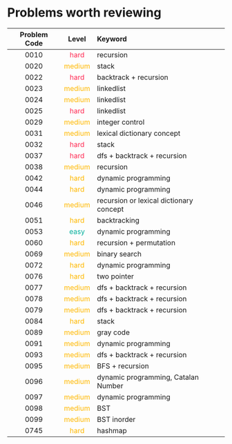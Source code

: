 # Problems worth reviewing

| Problem Code |                Level                | Keyword                                 |
| :----------: | :---------------------------------: | :-------------------------------------- |
|     0010     |  <font color="#FF2D55">hard</font>  | recursion                               |
|     0020     | <font color="#FFB800">medium</font> | stack                                   |
|     0022     |  <font color="#FF2D55">hard</font>  | backtrack + recursion                   |
|     0023     | <font color="FFB800">medium</font>  | linkedlist                              |
|     0024     | <font color="FFB800">medium</font>  | linkedlist                              |
|     0025     |  <font color="FF2D55">hard</font>   | linkedlist                              |
|     0029     | <font color="FFB800">medium</font>  | integer control                         |
|     0031     | <font color="FFB800">medium</font>  | lexical dictionary concept              |
|     0032     |  <font color="FF2D55">hard</font>   | stack                                   |
|     0037     |  <font color="FF2D55">hard</font>   | dfs + backtrack + recursion             |
|     0038     | <font color="FFB800">medium</font>  | recursion                               |
|     0042     |  <font color="FFB800">hard</font>   | dynamic programming                     |
|     0044     |  <font color="FFB800">hard</font>   | dynamic programming                     |
|     0046     | <font color="FFB800">medium</font>  | recursion or lexical dictionary concept |
|     0051     |  <font color="FFB800">hard</font>   | backtracking                            |
|     0053     |  <font color="00AF9B">easy</font>   | dynamic programming                     |
|     0060     |  <font color="FFB800">hard</font>   | recursion + permutation                 |
|     0069     | <font color="FFB800">medium</font>  | binary search                           |
|     0072     |  <font color="FFB800">hard</font>   | dynamic programming                     |
|     0076     |  <font color="FFB800">hard</font>   | two pointer                             |
|     0077     | <font color="FFB800">medium</font>  | dfs + backtrack + recursion             |
|     0078     | <font color="FFB800">medium</font>  | dfs + backtrack + recursion             |
|     0079     | <font color="FFB800">medium</font>  | dfs + backtrack + recursion             |
|     0084     |  <font color="FFB800">hard</font>   | stack                                   |
|     0089     | <font color="FFB800">medium</font>  | gray code                               |
|     0091     | <font color="FFB800">medium</font>  | dynamic programming                     |
|     0093     | <font color="FFB800">medium</font>  | dfs + backtrack + recursion             |
|     0095     | <font color="FFB800">medium</font>  | BFS + recursion                         |
|     0096     | <font color="FFB800">medium</font>  | dynamic programming, Catalan Number     |
|     0097     | <font color="FFB800">medium</font>  | dynamic programming                     |
|     0098     | <font color="FFB800">medium</font>  | BST                                     |
|     0099     | <font color="FFB800">medium</font>  | BST inorder                             |
|     0745     |  <font color="FFB800">hard</font>   | hashmap                                 |
